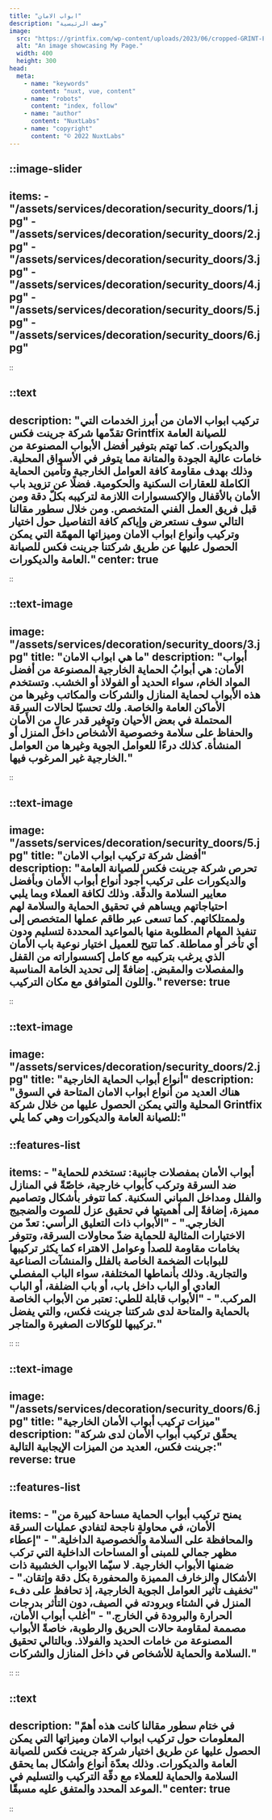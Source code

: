 ```yaml
---
title: "ابواب الامان"
description: "وصف الرئيسية"
image:
  src: "https://grintfix.com/wp-content/uploads/2023/06/cropped-GRINT-FIX--e1690822820604.png"
  alt: "An image showcasing My Page."
  width: 400
  height: 300
head:
  meta:
    - name: "keywords"
      content: "nuxt, vue, content"
    - name: "robots"
      content: "index, follow"
    - name: "author"
      content: "NuxtLabs"
    - name: "copyright"
      content: "© 2022 NuxtLabs"
---
```


::image-slider
---
items: 
    - "/assets/services/decoration/security_doors/1.jpg"
    - "/assets/services/decoration/security_doors/2.jpg"
    - "/assets/services/decoration/security_doors/3.jpg"
    - "/assets/services/decoration/security_doors/4.jpg"
    - "/assets/services/decoration/security_doors/5.jpg"
    - "/assets/services/decoration/security_doors/6.jpg"
---
::


::text
---
description: "تركيب ابواب الامان من أبرز الخدمات التي تقدّمها شركة جرينت فكس Grintfix للصيانة العامة والديكورات. كما تهتم بتوفير أفضل الأبواب المصنوعة من خامات عالية الجودة والمتانة مما يتوفر في الأسواق المحلية. وذلك بهدف مقاومة  كافة العوامل الخارجية وتأمين الحماية الكاملة للعقارات السكنية والحكومية. فضلًا عن تزويد باب الأمان بالأقفال والإكسسوارات اللازمة لتركيبه بكلّ دقة ومن قبل فريق العمل الفني المتخصص. ومن خلال سطور مقالنا التالي سوف نستعرض وإياكم كافة التفاصيل حول اختيار وتركيب وأنواع ابواب الامان وميزاتها المهمّة التي يمكن الحصول عليها عن طريق شركتنا جرينت فكس للصيانة العامة والديكورات."
center: true
---
::

::text-image
---
image: "/assets/services/decoration/security_doors/3.jpg"
title: "ما هي ابواب الامان"
description: "أبواب الأمان: هي أبوابُ الحماية الخارجية المصنوعة من أفضل المواد الخام، سواء الحديد أو الفولاذ أو الخشب. وتستخدم هذه الأبواب لحماية المنازل والشركات والمكاتب وغيرها من الأماكن العامة والخاصة. ولك تحسبًا لحالات السرقة المحتملة في بعض الأحيان وتوفير قدر عالٍ من الأَمان والحفاظ على سلامة وخصوصية الأشخاص داخل المنزل أو المنشأة. كذلك درءًا للعوامل الجوية وغيرها من العوامل الخارجية غير المرغوب فيها."
---
::


::text-image
---
image: "/assets/services/decoration/security_doors/5.jpg"
title: "أفضل شركة تركيب ابواب الامان"
description: "تحرص شركة جرينت فكس للصيانة العامة والديكورات على تركيب أجود أنواع أبواب الأَمان وبأفضل معايير السلامة والدقّة. وذلك لكافة العملاء وبما يلبي احتياجاتهم ويساهم في تحقيق الحماية والسلامة لهم ولممتلكاتهم. كما تسعى عبر طاقم عملها المتخصص إلى تنفيذ المهام المطلوبة منها بالمواعيد المحددة لتسليم ودون أي تأخر أو مماطلة. كما تتيح للعميل اختيار نوعية باب الأمان الذي يرغب بتركيبه مع كامل إكسسواراته من القفل والمفصلات والمقبض. إضافةً إلى تحديد الخامة المناسبة واللون المتوافق مع مكان التركيب."
reverse: true
---
::

::text-image
---
image: "/assets/services/decoration/security_doors/2.jpg"
title: "أنواع أبواب الحماية الخارجية"
description: "هناك العديد من أنواع ابواب الامان المتاحة في السوق المحلية والتي يمكن الحصول عليها من خلال شركة Grintfix للصيانة العامة والديكورات وهي كما يلي:"
---
::features-list
---
items: 
    - "أبواب الأمان بمفصلات جانبية: تستخدم للحماية ضد السرقة وتركب كأبواب خارجية، خاصّةً في المنازل والفلل ومداخل المباني السكنية. كما تتوفر بأشكال وتصاميم مميزة، إضافةً إلى أهميتها في تحقيق عزل للصوت والضجيج الخارجي."
    - "الأبواب ذات التعليق الرأسي: تعدّ من الاختيارات المثالية للحماية ضدّ محاولات السرقة، وتتوفر بخامات مقاومة للصدأ وعوامل الاهتراء كما يكثر تركيبها للبوابات الضخمة الخاصة بالفلل والمنشآت الصناعية والتجارية. وذلك بأنماطها المختلفة، سواء الباب المفصلي العادي أو الباب داخل باب، أو باب الضلفة، أو الباب المركب."
    - "الأبواب قابلة للطي: تعتبر من الأبواب الخاصة بالحماية والمتاحة لدى شركتنا جرينت فكس، والتي يفضل تركيبها للوكالات الصغيرة والمتاجر."
---
::
::

::text-image
---
image: "/assets/services/decoration/security_doors/6.jpg"
title: "ميزات تركيب أبواب الأمان الخارجية"
description: "يحقّق تركيب أبواب الأَمان لدى شركة جرينت فكس، العديد من الميزات الإيجابية التالية:"
reverse: true
---
::features-list
---
items: 
    - "يمنح تركيب أبواب الحماية مساحة كبيرة من الأمان، في محاولةٍ ناجحة لتفادي عمليات السرقة والمحافظة على السلامة والخصوصية الداخلية."
    - "إعطاء مظهر جمالي للمبنى أو المساحات الداخلية التي تركب ضمنها الأبواب الخارجية. لا سيّما الابواب الخشبية ذات الأشكال والزخارف المميزة والمحفورة بكل دقة وإتقان."
    - "تخفيف تأثير العوامل الجوية الخارجية، إذ تحافظ على دفء المنزل في الشتاء وبرودته في الصيف، دون التأثر بدرجات الحرارة والبرودة في الخارج."
    - "أغلب أبواب الأمان، مصممة لمقاومة حالات الحريق والرطوبة، خاصةً الأبواب المصنوعة من خامات الحديد والفولاذ. وبالتالي تحقيق السلامة والحماية للأشخاص في داخل المنازل والشركات."
---
::
::


::text
---
description: "في ختام سطور مقالنا كانت هذه أهمّ المعلومات حول تركيب ابواب الامان وميزاتها التي يمكن الحصول عليها عن طريق اختيار شركة جرينت فكس للصيانة العامة والديكورات. وذلك بعدّة أنواع وأشكال بما يحقق السلامة والحماية للعملاء مع دقّة التركيب والتسليم في الموعد المحدد والمتفق عليه مسبقًا."
center: true
---
::